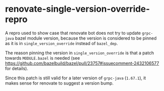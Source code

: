 # renovate-single-version-override-repro

A repro used to show case that renovate bot does not try to update `grpc-java` bazel module version,
because the version is considered to be pinned as it is in `single_version_override` instead of
`bazel_dep`.

The reason pinning the version in `single_version_override` is that a patch towards `MODULE.bazel`
is needed (see https://github.com/bazelbuild/bazel/pull/23757#issuecomment-2432106577 for details).

Since this patch is still valid for a later version of `grpc-java` (`1.67.1`), it makes sense for
renovate to suggest a version bump.

